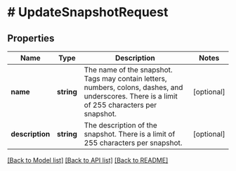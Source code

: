 # # UpdateSnapshotRequest

## Properties

Name | Type | Description | Notes
------------ | ------------- | ------------- | -------------
**name** | **string** | The name of the snapshot. Tags may contain letters, numbers, colons, dashes, and underscores. There is a limit of 255 characters per snapshot. | [optional]
**description** | **string** | The description of the snapshot. There is a limit of 255 characters per snapshot. | [optional]

[[Back to Model list]](../../README.md#models) [[Back to API list]](../../README.md#endpoints) [[Back to README]](../../README.md)
